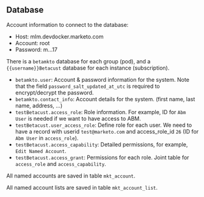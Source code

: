## Database

Account information to connect to the database:

* Host: mlm.devdocker.marketo.com
* Account: root
* Password: m...17

There is a `betamkto` database for each group (pod), and a `{{username}}Betacust` database for each instance (subscription).

* `betamkto.user`: Account & password information for the system. Note that the field `password_salt_updated_at_utc` is required to encrypt/decrypt the password.
* `betamkto.contact_info`: Account details for the system. (first name, last name, address, ...)
* `testBetacust.access_role`: Role information. For example, ID for `Abm User` is needed if we want to have access to ABM.
* `testBetacust.user_access_role`: Define role for each user. We need to have a record with userid `test@marketo.com` and access_role_id `26` (ID for `Abm User` in `access_role`).
* `testBetacust.access_capability`: Detailed permissions, for example, `Edit Named Account`.
* `testBetacust.access_grant`: Permissions for each role. Joint table for `access_role` and `access_capability`.


All named accounts are saved in table `mkt_account`.

All named account lists are saved in table `mkt_account_list`.
